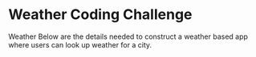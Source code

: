 # Weather Coding Challenge
Weather Below are the details needed to construct a weather based app where users can look up weather for a city.
